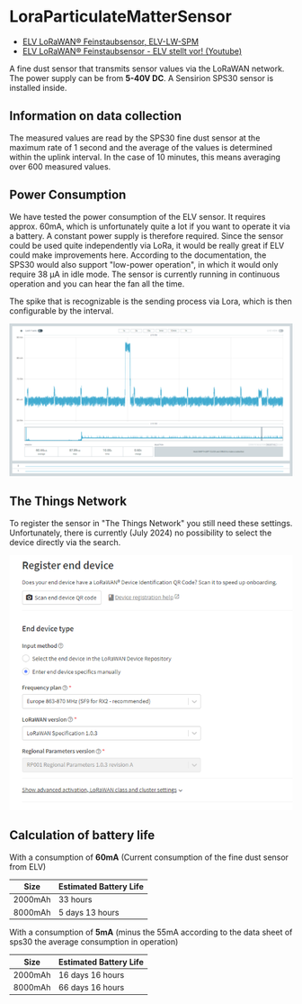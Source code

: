 # LoraParticulateMatterSensor
- [ELV LoRaWAN® Feinstaubsensor, ELV-LW-SPM](https://de.elv.com/p/elv-lorawan-feinstaubsensor-elv-lw-spm-P160408)
- [ELV LoRaWAN® Feinstaubsensor - ELV stellt vor! (Youtube)](https://www.youtube.com/watch?v=3JDZIYmv3bQ)

A fine dust sensor that transmits sensor values via the LoRaWAN network. The power supply can be from **5-40V DC**. A Sensirion SPS30 sensor is installed inside.

## Information on data collection
The measured values are read by the SPS30 fine dust sensor at the maximum rate of 1 second and the average of the values is determined within the uplink interval. In the case of 10 minutes, this means averaging over 600 measured values.

## Power Consumption
We have tested the power consumption of the ELV sensor. It requires approx. 60mA, which is unfortunately quite a lot if you want to operate it via a battery. A constant power supply is therefore required. Since the sensor could be used quite independently via LoRa, it would be really great if ELV could make improvements here. According to the documentation, the SPS30 would also support "low-power operation", in which it would only require 38 μA in idle mode. The sensor is currently running in continuous operation and you can hear the fan all the time.

The spike that is recognizable is the sending process via Lora, which is then configurable by the interval.

![powersconsumption](docs/powerconsumption.png)

## The Things Network

To register the sensor in "The Things Network" you still need these settings. Unfortunately, there is currently (July 2024) no possibility to select the device directly via the search.

![thethingsnetwork](docs/thethingsnetwork.png)

## Calculation of battery life

With a consumption of **60mA** (Current consumption of the fine dust sensor from ELV)

| Size    | Estimated Battery Life  |
|---------|-------------------------|
| 2000mAh | 33 hours                |
| 8000mAh | 5 days 13 hours         |

With a consumption of **5mA** (minus the 55mA according to the data sheet of sps30 the average consumption in operation)

| Size    | Estimated Battery Life  |
|---------|-------------------------|
| 2000mAh | 16 days 16 hours        |
| 8000mAh | 66 days 16 hours        |
